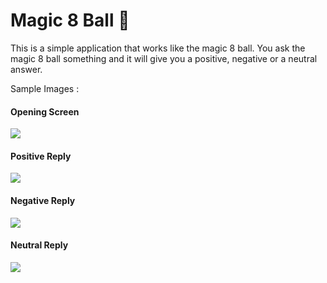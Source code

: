 # Magic 8 Ball :8ball:

This is a simple application that works like the magic 8 ball. You ask the magic 8 ball something and it will give you a positive, negative or a neutral answer.

Sample Images :

#### Opening Screen
![](sample_images/Opening-Screen.png)

#### Positive Reply
![](sample_images/Positive-reply.png)

#### Negative Reply
![](sample_images/Negative-reply.png)

#### Neutral Reply
![](sample_images/Non-commital-reply.png)
